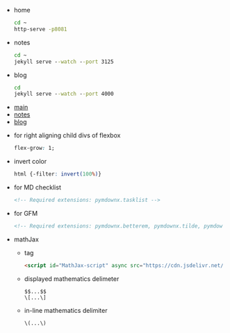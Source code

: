 <!-- Required extensions: pymdownx.betterem, pymdownx.tilde, pymdownx.emoji, pymdownx.tasklist, pymdownx.superfences --> 
- home
  ```bat
  cd ~
  http-serve -p8081
  ```
- notes
  ```bat
  cd ~
  jekyll serve --watch --port 3125
  ```
- blog
  ```bat
  cd
  jekyll serve --watch --port 4000
  ```


* [main](http://127.0.0.1:8081/)
* [notes](http://127.0.0.1:3125/)
* [blog](http://127.0.0.1:4000/)


- for right aligning child divs of flexbox
  ```css
  flex-grow: 1;
  ```
- invert color
  ```css
  html {-filter: invert(100%)}
  ```

- for MD checklist
  ```html
  <!-- Required extensions: pymdownx.tasklist -->
  ```
- for GFM
  ```html
  <!-- Required extensions: pymdownx.betterem, pymdownx.tilde, pymdownx.emoji, pymdownx.tasklist, pymdownx.superfences --> 
  ```

- mathJax
  - tag
    ```html
    <script id="MathJax-script" async src="https://cdn.jsdelivr.net/npm/mathjax@3/es5/tex-mml-chtml.js"></script>
    ```
  - displayed mathematics delimeter
    ```
    $$...$$
    \[...\]
    ```
  - in-line mathematics delimiter
    ```
    \(...\)
    ```
